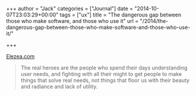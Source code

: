 +++
author = "Jack"
categories = ["Journal"]
date = "2014-10-07T23:03:29+00:00"
tags = ["ux"]
title = "The dangerous gap between those who make software, and those who use it"
url = "/2014/the-dangerous-gap-between-those-who-make-software-and-those-who-use-it/"

+++

[Elezea.com][1]

> The real heroes are the people who spend their days understanding user needs, and fighting with all their might to get people to make things that solve real needs, not things that floor us with their beauty and radiance and lack of utility.

 [1]: http://www.elezea.com/2012/07/digitial-usability-divide/